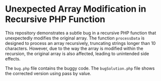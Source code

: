 # Unexpected Array Modification in Recursive PHP Function

This repository demonstrates a subtle bug in a recursive PHP function that unexpectedly modifies the original array. The function `processData` is designed to process an array recursively, truncating strings longer than 10 characters. However, due to the way the array is modified within the recursion, the original array is also affected, leading to unintended side effects.

The `bug.php` file contains the buggy code.  The `bugSolution.php` file shows the corrected version using pass by value.
